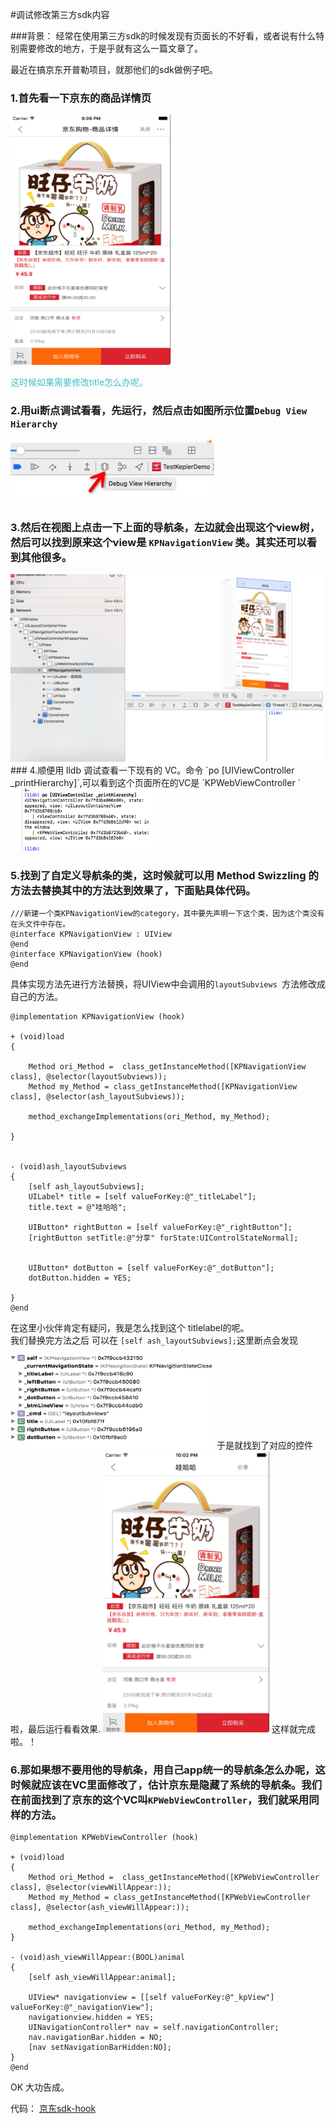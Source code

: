 #调试修改第三方sdk内容

###背景：
经常在使用第三方sdk的时候发现有页面长的不好看，或者说有什么特别需要修改的地方，于是乎就有这么一篇文章了。

最近在搞京东开普勒项目，就那他们的sdk做例子吧。

###  1.首先看一下京东的商品详情页   
 <img src="../image/Snip20170113_4.png" width=256 height=400/>      
 	 
 <font color='#43BFC7'>这时候如果需要修改title怎么办呢。</font>   

### 2.用ui断点调试看看，先运行，然后点击如图所示位置`Debug View Hierarchy`   
 <img src="../image/Snip20170113_2.png" width=326 height=100/> 
 
### 3.然后在视图上点击一下上面的导航条，左边就会出现这个view树，然后可以找到原来这个view是 `KPNavigationView` 类。其实还可以看到其他很多。
  <img src="../image/Snip20170113_6.png" width=500 height=300/> 
### 4.顺便用 lldb 调试查看一下现有的 VC。命令 `po [UIViewController _printHierarchy]`,可以看到这个页面所在的VC是 `KPWebViewController `   
 <img src="../image/Snip20170113_5.png" width=226 height=100/> 
   
### 5.找到了自定义导航条的类，这时候就可以用 Method Swizzling 的方法去替换其中的方法达到效果了，下面贴具体代码。   
```
///新建一个类KPNavigationView的category，其中要先声明一下这个类，因为这个类没有在头文件中存在。
@interface KPNavigationView : UIView
@end
@interface KPNavigationView (hook)
@end
```
   
具体实现方法先进行方法替换，将UIView中会调用的`layoutSubviews `方法修改成自己的方法。   

```
@implementation KPNavigationView (hook)

+ (void)load
{

    Method ori_Method =  class_getInstanceMethod([KPNavigationView class], @selector(layoutSubviews));
    Method my_Method = class_getInstanceMethod([KPNavigationView class], @selector(ash_layoutSubviews));

    method_exchangeImplementations(ori_Method, my_Method);

}


- (void)ash_layoutSubviews
{
    [self ash_layoutSubviews];
    UILabel* title = [self valueForKey:@"_titleLabel"];
    title.text = @"哇哈哈";
    
    UIButton* rightButton = [self valueForKey:@"_rightButton"];
    [rightButton setTitle:@"分享" forState:UIControlStateNormal];

    
    UIButton* dotButton = [self valueForKey:@"_dotButton"];
    dotButton.hidden = YES;

}
@end
```
在这里小伙伴肯定有疑问，我是怎么找到这个 titlelabel的呢。   
我们替换完方法之后 可以在 `[self ash_layoutSubviews];`这里断点会发现   

<img src="../image/Snip20170113_8.png" width=326 height=150/>    
于是就找到了对应的控件啦，最后运行看看效果.   
<img src="../image/Snip20170113_11.png" width=266 height=450/>    
这样就完成啦。！

### 6.那如果想不要用他的导航条，用自己app统一的导航条怎么办呢，这时候就应该在VC里面修改了，估计京东是隐藏了系统的导航条。我们在前面找到了京东的这个VC叫`KPWebViewController`，我们就采用同样的方法。   
```
@implementation KPWebViewController (hook)

+ (void)load
{
    Method ori_Method =  class_getInstanceMethod([KPWebViewController class], @selector(viewWillAppear:));
    Method my_Method = class_getInstanceMethod([KPWebViewController class], @selector(ash_viewWillAppear:));
    
    method_exchangeImplementations(ori_Method, my_Method);
}

- (void)ash_viewWillAppear:(BOOL)animal
{
    [self ash_viewWillAppear:animal];
    
    UIView* navigationview = [[self valueForKey:@"_kpView"] valueForKey:@"_navigationView"];
    navigationview.hidden = YES;
    UINavigationController* nav = self.navigationController;
    nav.navigationBar.hidden = NO;
    [nav setNavigationBarHidden:NO];
}
@end
```   
OK  大功告成。

代码： [京东sdk-hook](https://github.com/wu736139669/jingdongkaipule)


   
   